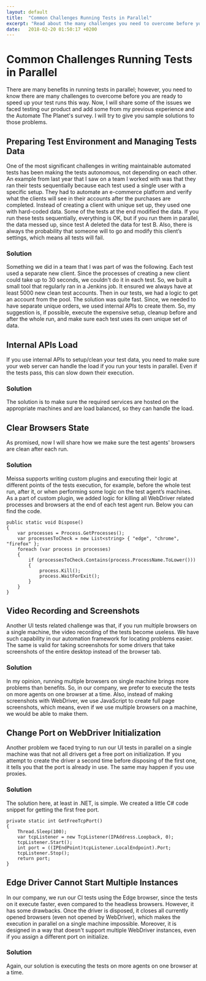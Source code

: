 ```yaml
---
layout: default
title:  "Common Challenges Running Tests in Parallel"
excerpt: "Read about the many challenges you need to overcome before you are ready to speed up your tests. Find sample solutions."
date:   2018-02-20 01:50:17 +0200
---
```

# Common Challenges Running Tests in Parallel #

There are many benefits in running tests in parallel; however, you need to know there are many challenges to overcome before you are ready to speed up your test runs this way. Now, I will share some of the issues we faced testing our product and add some from my previous experience and the Automate The Planet's survey. I will try to give you sample solutions to those problems.

## Preparing Test Environment and Managing Tests Data ##
One of the most significant challenges in writing maintainable automated tests has been making the tests autonomous, not depending on each other. 
An example from last year that I saw on a team I worked with was that they ran their tests sequentially because each test used a single user with a specific setup. They had to automate an e-commerce platform and verify what the clients will see in their accounts after the purchases are completed. Instead of creating a client with unique set up, they used one with hard-coded data. Some of the tests at the end modified the data. If you run these tests sequentially, everything is OK, but if you run them in parallel, the data messed up, since test A deleted the data for test B. Also, there is always the probability that someone will to go and modify this client’s settings, which means all tests will fail. 
### Solution ###
Something we did in a team that I was part of was the following. Each test used a separate new client. Since the processes of creating a new client could take up to 30 seconds, we couldn't do it in each test. So, we built a small tool that regularly ran in a Jenkins job. It ensured we always have at least 5000 new clean test accounts. Then in our tests, we had a logic to get an account from the pool. The solution was quite fast. Since, we needed to have separate unique orders, we used internal APIs to create them.
So, my suggestion is, if possible, execute the expensive setup, cleanup before and after the whole run, and make sure each test uses its own unique set of data.

## Internal APIs Load ##
If you use internal APIs to setup/clean your test data, you need to make sure your web server can handle the load if you run your tests in parallel. Even if the tests pass, this can slow down their execution. 
### Solution ###
The solution is to make sure the required services are hosted on the appropriate machines and are load balanced, so they can handle the load.

## Clear Browsers State ##
As promised, now I will share how we make sure the test agents' browsers are clean after each run.
### Solution ###
Meissa supports writing custom plugins and executing their logic at different points of the tests execution, for example, before the whole test run, after it, or when performing some logic on the test agent’s machines. As a part of custom plugin, we added logic for killing all WebDriver related processes and browsers at the end of each test agent run. Below you can find the code.
```
public static void Dispose()
{
    var processes = Process.GetProcesses();
    var processesToCheck = new List<string> { "edge", "chrome", "firefox" };
    foreach (var process in processes)
    {
        if (processesToCheck.Contains(process.ProcessName.ToLower()))
        {
            process.Kill();
            process.WaitForExit();
        }
    }
}
```
 
## Video Recording and Screenshots ##
Another UI tests related challenge was that, if you run multiple browsers on a single machine, the video recording of the tests become useless. We have such capability in our automation framework for locating problems easier. The same is valid for taking screenshots for some drivers that take screenshots of the entire desktop instead of the browser tab.
### Solution ###
In my opinion, running multiple browsers on single machine brings more problems than benefits. So, in our company, we prefer to execute the tests on more agents on one browser at a time. 
Also, instead of making screenshots with WebDriver, we use JavaScript to create full page screenshots, which means, even if we use multiple browsers on a machine, we would be able to make them. 

## Change Port on WebDriver Initialization ##
Another problem we faced trying to run our UI tests in parallel on a single machine was that not all drivers get a free port on initialization. If you attempt to create the driver a second time before disposing of the first one, it tells you that the port is already in use. The same may happen if you use proxies. 
### Solution ###
The solution here, at least in .NET, is simple. We created a little C# code snippet for getting the first free port.
```
private static int GetFreeTcpPort()
{
    Thread.Sleep(100);
    var tcpListener = new TcpListener(IPAddress.Loopback, 0);
    tcpListener.Start();
    int port = ((IPEndPoint)tcpListener.LocalEndpoint).Port;
    tcpListener.Stop();
    return port;
}
```
## Edge Driver Cannot Start Multiple Instances ##
In our company, we run our CI tests using the Edge browser, since the tests on it execute faster, even compared to the headless browsers. However, it has some drawbacks. Once the driver is disposed, it closes all currently opened browsers (even not opened by WebDriver), which makes the execution in parallel on a single machine impossible. Moreover, it is designed in a way that doesn't support multiple WebDriver instances, even if you assign a different port on initialize. 
### Solution ### 
Again, our solution is executing the tests on more agents on one browser at a time. 

